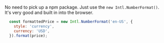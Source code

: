 No need to pick up a npm package. Just use the `new Intl.NumberFormat()`. It's very good and built in into the browser.

```js
  const formattedPrice = new Intl.NumberFormat('en-US', {
    style: 'currency',
    currency: 'USD',
  }).format(price);
```